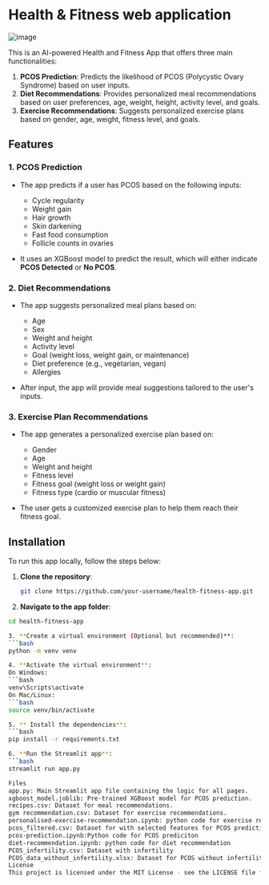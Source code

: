 # Health & Fitness web application
![image](https://github.com/user-attachments/assets/d5ff4ecd-6398-4a0e-a543-f8a8d2b955b0)


This is an AI-powered Health and Fitness App that offers three main functionalities:
1. **PCOS Prediction**: Predicts the likelihood of PCOS (Polycystic Ovary Syndrome) based on user inputs.
2. **Diet Recommendations**: Provides personalized meal recommendations based on user preferences, age, weight, height, activity level, and goals.
3. **Exercise Recommendations**: Suggests personalized exercise plans based on gender, age, weight, fitness level, and goals.

## Features

### 1. PCOS Prediction
- The app predicts if a user has PCOS based on the following inputs:
  - Cycle regularity
  - Weight gain
  - Hair growth
  - Skin darkening
  - Fast food consumption
  - Follicle counts in ovaries
  
- It uses an XGBoost model to predict the result, which will either indicate **PCOS Detected** or **No PCOS**.

### 2. Diet Recommendations
- The app suggests personalized meal plans based on:
  - Age
  - Sex
  - Weight and height
  - Activity level
  - Goal (weight loss, weight gain, or maintenance)
  - Diet preference (e.g., vegetarian, vegan)
  - Allergies
  
- After input, the app will provide meal suggestions tailored to the user's inputs.

### 3. Exercise Plan Recommendations
- The app generates a personalized exercise plan based on:
  - Gender
  - Age
  - Weight and height
  - Fitness level
  - Fitness goal (weight loss or weight gain)
  - Fitness type (cardio or muscular fitness)
  
- The user gets a customized exercise plan to help them reach their fitness goal.

## Installation

To run this app locally, follow the steps below:

1. **Clone the repository**:
   ```bash
   git clone https://github.com/your-username/health-fitness-app.git

2. **Navigate to the app folder**:
```bash
cd health-fitness-app

3. **Create a virtual environment (Optional but recommended)**:
```bash
python -m venv venv

4. **Activate the virtual environment**:
On Windows:
```bash
venv\Scripts\activate
On Mac/Linux:
```bash
source venv/bin/activate

5. ** Install the dependencies**:
```bash
pip install -r requirements.txt

6. **Run the Streamlit app**:
```bash
streamlit run app.py

Files
app.py: Main Streamlit app file containing the logic for all pages.
xgboost_model.joblib: Pre-trained XGBoost model for PCOS prediction.
recipes.csv: Dataset for meal recommendations.
gym recommendation.csv: Dataset for exercise recommendations.
personalised-exercise-recommendation.ipynb: python code for exercise recommendation
pcos_filtered.csv: Dataset for with selected features for PCOS prediction
pcos-prediction.ipynb:Python code for PCOS prediciton
diet-recommendation.ipynb: python code for diet recommendation
PCOS_infertility.csv: Dataset with infertility
PCOS_data_without_infertility.xlsx: Dataset for PCOS without infertility
License
This project is licensed under the MIT License - see the LICENSE file for details.
